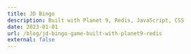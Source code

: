 ```yaml
---
title: JD Bingo
description: Built with Planet 9, Redis, JavaScript, CSS
date: 2023-01-01
url: /blog/jd-bingo-game-built-with-planet9-redis
external: false
---
```

